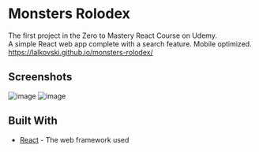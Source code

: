 # Monsters Rolodex

The first project in the Zero to Mastery React Course on Udemy.<br/>
A simple React web app complete with a search feature. Mobile optimized.<br/>
https://lalkovski.github.io/monsters-rolodex/

## Screenshots
![image](https://user-images.githubusercontent.com/37442651/78364609-079a2500-75be-11ea-9496-b942de1893cd.png)
![image](https://user-images.githubusercontent.com/37442651/78364651-1f71a900-75be-11ea-9dde-d73109624df5.png)

## Built With

* [React](https://reactjs.org/docs/) - The web framework used
